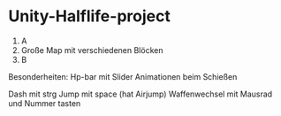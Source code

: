 # Unity-Halflife-project
 
1. A
2. Große Map mit verschiedenen Blöcken
3. B

Besonderheiten: 
Hp-bar mit Slider
Animationen beim Schießen

Dash mit strg
Jump mit space
(hat Airjump)
Waffenwechsel mit Mausrad und Nummer tasten
